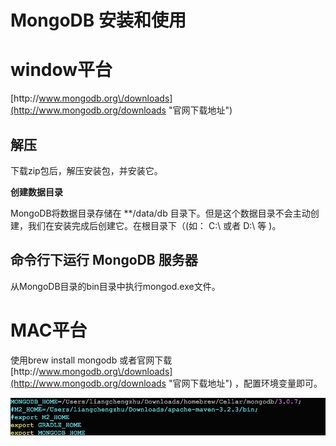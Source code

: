 # MongoDB 安装和使用

# **window平台**

[http:\/\/www.mongodb.org\/downloads](http://www.mongodb.org/downloads "官网下载地址")

## **解压**

下载zip包后，解压安装包，并安装它。

**创建数据目录**

MongoDB将数据目录存储在 \*\*\/data\/db 目录下。但是这个数据目录不会主动创建，我们在安装完成后创建它。在根目录下（\(如： C:\ 或者 D:\ 等 \)。

## **命令行下运行 MongoDB 服务器**

从MongoDB目录的bin目录中执行mongod.exe文件。

# **MAC平台**

使用brew install mongodb 或者官网下载 [http:\/\/www.mongodb.org\/downloads](http://www.mongodb.org/downloads "官网下载地址") ，配置环境变量即可。

![](/assets/BC304E0F-6B34-44AE-A86A-759D7972C49C.png)


